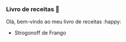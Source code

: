 ###  Livro de receitas :book:

Olá, bem-vindo ao meu livro de receitas :happy:

- Strogonoff de Frango